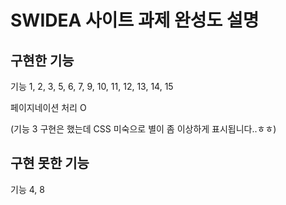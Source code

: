 # SWIDEA 사이트 과제 완성도 설명
## 구현한 기능

기능 1, 2, 3, 5, 6, 7, 9, 10, 11, 12, 13, 14, 15

페이지네이션 처리 O

(기능 3 구현은 했는데 CSS 미숙으로 별이 좀 이상하게 표시됩니다..ㅎㅎ)

## 구현 못한 기능
기능 4, 8